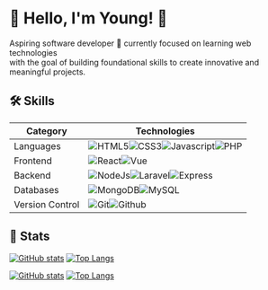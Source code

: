 
# 🚀 Hello, I'm Young! 🗿

Aspiring software developer 🗿 currently focused on learning web technologies <br>
with the goal of building foundational skills to create innovative and meaningful projects.


## 🛠️ Skills

| Category | Technologies | 
| - | - | 
| Languages | ![HTML5](https://img.shields.io/badge/HTML5-E34F26.svg?style=for-the-badge&logo=HTML5&logoColor=white)![CSS3](https://img.shields.io/badge/CSS3-1572B6.svg?style=for-the-badge&logo=CSS3&logoColor=white)![Javascript](https://img.shields.io/badge/JavaScript-F7DF1E.svg?style=for-the-badge&logo=JavaScript&logoColor=black)![PHP](https://img.shields.io/badge/PHP-777BB4.svg?style=for-the-badge&logo=PHP&logoColor=white)  | 
| Frontend | ![React](https://img.shields.io/badge/React-61DAFB.svg?style=for-the-badge&logo=React&logoColor=black)![Vue](https://img.shields.io/badge/Vue.js-4FC08D.svg?style=for-the-badge&logo=vuedotjs&logoColor=white) | 
| Backend | ![NodeJs](https://img.shields.io/badge/Node.js-339933.svg?style=for-the-badge&logo=nodedotjs&logoColor=white)![Laravel](https://img.shields.io/badge/Laravel-FF2D20.svg?style=for-the-badge&logo=Laravel&logoColor=white)![Express](https://img.shields.io/badge/Express-000000.svg?style=for-the-badge&logo=Express&logoColor=white) |
| Databases | ![MongoDB](https://img.shields.io/badge/MongoDB-47A248.svg?style=for-the-badge&logo=MongoDB&logoColor=white)![MySQL](https://img.shields.io/badge/MySQL-4479A1.svg?style=for-the-badge&logo=MySQL&logoColor=white) |
| Version Control | ![Git](https://img.shields.io/badge/Git-F05032.svg?style=for-the-badge&logo=Git&logoColor=white)![Github](https://img.shields.io/badge/GitHub-181717.svg?style=for-the-badge&logo=GitHub&logoColor=white) |


## 💾 Stats
<!--- Dark Mode --->
[![GitHub stats](https://github-readme-stats.vercel.app/api?username=yngrk&show_icons=true&theme=ayu-mirage&bg_color=00000000&line_height=20&hide_rank=true#gh-dark-mode-only)](https://github.com/anuraghazra/github-readme-stats#gh-dark-mode-only)
[![Top Langs](https://github-readme-stats.vercel.app/api/top-langs/?username=yngrk&theme=ayu-mirage&bg_color=00000000&layout=compact&line_height=25#gh-dark-mode-only)](https://github.com/anuraghazra/github-readme-stats#gh-dark-mode-only)

<!--- Light Mode --->
[![GitHub stats](https://github-readme-stats.vercel.app/api?username=yngrk&show_icons=true&theme=swift&line_height=20&hide_rank=true#gh-dark-mode-only)](https://github.com/anuraghazra/github-readme-stats#gh-light-mode-only)
[![Top Langs](https://github-readme-stats.vercel.app/api/top-langs/?username=yngrk&theme=swift&layout=compact&line_height=25&card_width=312#gh-dark-mode-only)](https://github.com/anuraghazra/github-readme-stats#gh-light-mode-only)
